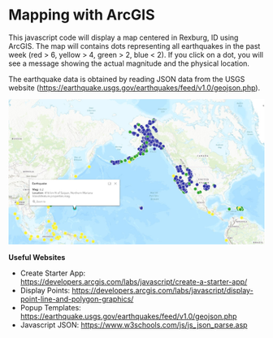 # Mapping with ArcGIS

This javascript code will display a map centered in Rexburg, ID using ArcGIS.  The map will contains dots representing all earthquakes in the past week (red > 6, yellow > 4, green > 2, blue < 2).  If you click on a dot, you will see a message showing the actual magnitude and the physical location.

The earthquake data is obtained by reading JSON data from the USGS website (https://earthquake.usgs.gov/earthquakes/feed/v1.0/geojson.php).

![screenshot](screenshot.jpg)

**Useful Websites**

* Create Starter App: https://developers.arcgis.com/labs/javascript/create-a-starter-app/
* Display Points: https://developers.arcgis.com/labs/javascript/display-point-line-and-polygon-graphics/
* Popup Templates: https://earthquake.usgs.gov/earthquakes/feed/v1.0/geojson.php
* Javascript JSON: https://www.w3schools.com/js/js_json_parse.asp

